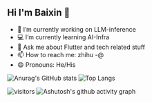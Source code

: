 ## Hi I'm Baixin 👋
- 📝 I’m currently working on LLM-inference
- 💻 I’m currently learning AI-Infra
- 💬 Ask me about Flutter and tech related stuff
- 📫 How to reach me: zhihu -@
- 😄 Pronouns: He/His


![Anurag's GitHub stats](https://github-readme-stats.vercel.app/api?username=huang-baixin)
![Top Langs](https://github-readme-stats.vercel.app/api/top-langs/?username=huang-baixin)


![visitors](https://visitor-badge.glitch.me/badge?page_id=huang-baixin&left_color=green&right_color=red)
![Ashutosh's github activity graph](https://github-readme-activity-graph.vercel.app/graph?username=huang-baixin)
